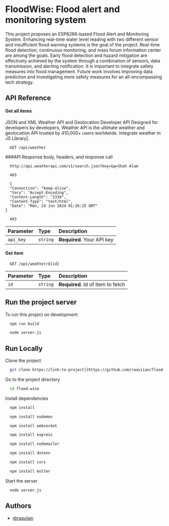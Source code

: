 
# FloodWise: Flood alert and monitoring system

This project proposes an ESP8266-based Flood Alert and Monitoring System. Enhancing real-time water level reading with two different sensor and insufficient flood warning systems is the goal of the project. Real-time flood detection, continuous monitoring, and mass forum information center are among the goals. Early flood detection and hazard mitigation are effectively achieved by the system through a combination of sensors, data transmission, and alerting notification. It is important to integrate safety measures into flood management. Future work involves improving data prediction and investigating more safety measures for an all-encompassing tech strategy.



## API Reference

#### Get all items

JSON and XML Weather API and Geolocation Developer API
Designed for developers by developers, Weather API is the ultimate weather and geolocation API trusted by 410,000+ users worldwide. Integrate weather in JS Library|.

```http
  GET /api/weather
```

###API Response body, headers, and response call

```http
  http://api.weatherapi.com/v1/search.json?key=&q=Shah Alam

  403

  {
  "Connection": "keep-alive",
  "Vary": "Accept-Encoding",
  "Content-Length": "2334",
  "Content-Type": "text/html",
  "Date": "Mon, 24 Jun 2024 01:26:25 GMT"
}

  403
```


| Parameter | Type     | Description                |
| :-------- | :------- | :------------------------- |
| `api_key` | `string` | **Required**. Your API key |

#### Get item

```http
  GET /api/weahter/${id}
```

| Parameter | Type     | Description                       |
| :-------- | :------- | :-------------------------------- |
| `id`      | `string` | **Required**. Id of item to fetch |



## Run the project server

To run this project on development

```bash
  npm run build
```

```bash
  node server.js
```


## Run Locally

Clone the project

```bash
  git clone https://link-to-project](https://github.com/raaviian/flood-wise.git
```

Go to the project directory

```bash
  cd flood-wise
```

Install dependencies

```bash
  npm install
```
```bash
  npm install nodemon
```
```bash
  npm install websocket
```
```bash
  npm install express
```
```bash
  npm install nodemailer
```
```bash
  npm install dotenv
```
```bash
  npm install cors
```
```bash
  npm install multer
```

Start the server

```bash
  node server.js
```


## Authors

- [@raaviian](https://www.github.com/raaviian)

